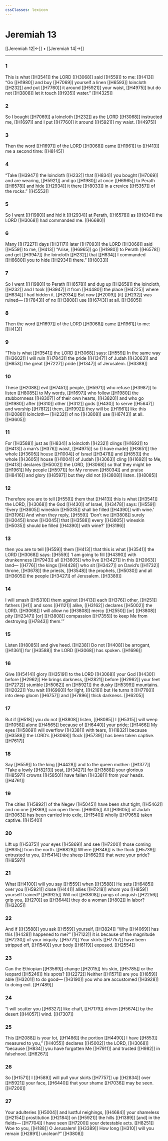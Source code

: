 ```yaml
---
cssClasses: lexicon
---
```


# Jeremiah 13

[[Jeremiah 12|←]] • [[Jeremiah 14|→]]

---

### 1
This is what [[H3541]] the LORD [[H3068]] said [[H559]] to me: [[H413]] “Go [[H1980]] and buy [[H7069]] yourself a linen [[H6593]] loincloth [[H232]] and put [[H7760]] it around [[H5921]] your waist, [[H4975]] but do not [[H3808]] let it touch [[H935]] water.” [[H4325]]

### 2
So I bought [[H7069]] a loincloth [[H232]] as the LORD [[H3068]] instructed me, [[H1697]] and I put [[H7760]] it around [[H5921]] my waist. [[H4975]]

### 3
Then the word [[H1697]] of the LORD [[H3068]] came [[H1961]] to [[H413]] me a second time: [[H8145]]

### 4
“Take [[H3947]] the loincloth [[H232]] that [[H834]] you bought [[H7069]] and are wearing, [[H5921]] and go [[H1980]] at once [[H6965]] to Perath [[H6578]] and hide [[H2934]] it there [[H8033]] in a crevice [[H5357]] of the rocks.” [[H5553]]

### 5
So I went [[H1980]] and hid it [[H2934]] at Perath, [[H6578]] as [[H834]] the LORD [[H3068]] had commanded me. [[H6680]]

### 6
Many [[H7227]] days [[H3117]] later [[H7093]] the LORD [[H3068]] said [[H559]] to me, [[H413]] “Arise, [[H6965]] go [[H1980]] to Perath [[H6578]] and get [[H3947]] the loincloth [[H232]] that [[H834]] I commanded [[H6680]] you to hide [[H2934]] there.” [[H8033]]

### 7
So I went [[H1980]] to Perath [[H6578]] and dug up [[H2658]] the loincloth, [[H232]] and I took [[H3947]] it from [[H4480]] the place [[H4725]] where [[H834]] I had hidden it. [[H2934]] But now [[H2009]] [it] [[H232]] was ruined— [[H7843]] of no [[H3808]] use [[H6743]] at all. [[H3605]]

### 8
Then the word [[H1697]] of the LORD [[H3068]] came [[H1961]] to me: [[H413]]

### 9
“This is what [[H3541]] the LORD [[H3068]] says: [[H559]] In the same way [[H3602]] I will ruin [[H7843]] the pride [[H1347]] of Judah [[H3063]] and [[H853]] the great [[H7227]] pride [[H1347]] of Jerusalem. [[H3389]]

### 10
These [[H2088]] evil [[H7451]] people, [[H5971]] who refuse [[H3987]] to listen [[H8085]] to My words, [[H1697]] who follow [[H1980]] the stubbornness [[H8307]] of their own hearts, [[H3820]] and who go [[H1980]] after [[H310]] other [[H312]] gods [[H430]] to serve [[H5647]] and worship [[H7812]] them, [[H1992]] they will be [[H1961]] like this [[H2088]] loincloth— [[H232]] of no [[H3808]] use [[H6743]] at all. [[H3605]]

### 11
For [[H3588]] just as [[H834]] a loincloth [[H232]] clings [[H1692]] to [[H413]] a man’s [[H376]] waist, [[H4975]] so {I have made} [[H3651]] the whole [[H3605]] house [[H1004]] of Israel [[H3478]] and [[H853]] the whole [[H3605]] house [[H1004]] of Judah [[H3063]] cling [[H1692]] to Me, [[H413]] declares [[H5002]] the LORD, [[H3068]] so that they might be [[H1961]] My people [[H5971]] for My renown [[H8034]] and praise [[H8416]] and glory [[H8597]] but they did not [[H3808]] listen. [[H8085]]

### 12
Therefore you are to tell [[H559]] them that [[H413]] this is what [[H3541]] the LORD, [[H3068]] the God [[H430]] of Israel, [[H3478]] says: [[H559]] ‘Every [[H3605]] wineskin [[H5035]] shall be filled [[H4390]] with wine.’ [[H3196]] And when they reply, [[H559]] ‘Don’t we [[H3808]] surely [[H3045]] know [[H3045]] that [[H3588]] every [[H3605]] wineskin [[H5035]] should be filled [[H4390]] with wine?’ [[H3196]]

### 13
then you are to tell [[H559]] them [[H413]] that this is what [[H3541]] the LORD [[H3068]] says: [[H559]] ‘I am going to fill [[H4390]] with drunkenness [[H7943]] all [[H3605]] who live [[H3427]] in this [[H2063]] land— [[H776]] the kings [[H4428]] who sit [[H3427]] on David’s [[H1732]] throne, [[H3678]] the priests, [[H3548]] the prophets, [[H5030]] and all [[H3605]] the people [[H3427]] of Jerusalem. [[H3389]]

### 14
I will smash [[H5310]] them against [[H413]] each [[H376]] other, [[H251]] fathers [[H1]] and sons [[H1121]] alike, [[H3162]] declares [[H5002]] the LORD. [[H3068]] I will allow no [[H3808]] mercy [[H2550]] [or] [[H3808]] pity [[H2347]] [or] [[H3808]] compassion [[H7355]] to keep Me from destroying [[H7843]] them.’” 

### 15
Listen [[H8085]] and give heed. [[H238]] Do not [[H408]] be arrogant, [[H1361]] for [[H3588]] the LORD [[H3068]] has spoken. [[H1696]]

### 16
Give [[H5414]] glory [[H3519]] to the LORD [[H3068]] your God [[H430]] before [[H2962]] He brings darkness, [[H2821]] before [[H2962]] your feet [[H7272]] stumble [[H5062]] on [[H5921]] the dusky [[H5399]] mountains. [[H2022]] You wait [[H6960]] for light, [[H216]] but He turns it [[H7760]] into deep gloom [[H6757]] and [[H7896]] thick darkness. [[H6205]]

### 17
But if [[H518]] you do not [[H3808]] listen, [[H8085]] I [[H5315]] will weep [[H1058]] alone [[H4565]] because of [[H6440]] your pride; [[H1466]] My eyes [[H5869]] will overflow [[H3381]] with tears, [[H1832]] because [[H3588]] the LORD’s [[H3068]] flock [[H5739]] has been taken captive. [[H7617]]

### 18
Say [[H559]] to the king [[H4428]] and to the queen mother: [[H1377]] “Take a lowly [[H8213]] seat, [[H3427]] for [[H3588]] your glorious [[H8597]] crowns [[H5850]] have fallen [[H3381]] from your heads. [[H4761]]

### 19
The cities [[H5892]] of the Negev [[H5045]] have been shut tight, [[H5462]] and no one [[H369]] can open them. [[H6605]] All [[H3605]] of Judah [[H3063]] has been carried into exile, [[H1540]] wholly [[H7965]] taken captive. [[H1540]]

### 20
Lift up [[H5375]] your eyes [[H5869]] and see [[H7200]] those coming [[H935]] from the north. [[H6828]] Where [[H346]] is the flock [[H5739]] entrusted to you, [[H5414]] the sheep [[H6629]] that were your pride? [[H8597]]

### 21
What [[H4100]] will you say [[H559]] when [[H3588]] He sets [[H6485]] over you [[H5921]] close [[H441]] allies [[H7218]] whom you [[H859]] yourself trained? [[H3925]] Will not [[H3808]] pangs of anguish [[H2256]] grip you, [[H270]] as [[H3644]] they do a woman [[H802]] in labor? [[H3205]]

### 22
And if [[H3588]] you ask [[H559]] yourself, [[H3824]] “Why [[H4069]] has this [[H428]] happened to me?” [[H7122]] it is because of the magnitude [[H7230]] of your iniquity. [[H5771]] Your skirts [[H7757]] have been stripped off, [[H1540]] your body [[H6119]] exposed. [[H2554]]

### 23
Can the Ethiopian [[H3569]] change [[H2015]] his skin, [[H5785]] or the leopard [[H5246]] his spots? [[H2272]] Neither [[H1571]] are you [[H859]] able [[H3201]] to do good— [[H3190]] you who are accustomed [[H3928]] to doing evil. [[H7489]]

### 24
“I will scatter you [[H6327]] like chaff, [[H7179]] driven [[H5674]] by the desert [[H4057]] wind. [[H7307]]

### 25
This [[H2088]] is your lot, [[H1486]] the portion [[H4490]] I have [[H853]] measured to you,” [[H4055]] declares [[H5002]] the LORD, [[H3068]] “because [[H834]] you have forgotten Me [[H7911]] and trusted [[H982]] in falsehood. [[H8267]]

### 26
So [[H1571]] I [[H589]] will pull your skirts [[H7757]] up [[H2834]] over [[H5921]] your face, [[H6440]] that your shame [[H7036]] may be seen. [[H7200]]

### 27
Your adulteries [[H5004]] and lustful neighings, [[H4684]] your shameless [[H2154]] prostitution [[H2184]] on [[H5921]] the hills [[H1389]] [and] in the fields— [[H7704]] I have seen [[H7200]] your detestable acts. [[H8251]] Woe to you, [[H188]] O Jerusalem! [[H3389]] How long [[H310]] will you remain [[H2891]] unclean?” [[H3808]]

